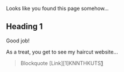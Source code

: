 Looks like you found this page somehow...

## Heading 1
Good job!

As a treat, you get to see my haircut website...
> Blockquote [Link][1]KNNTHKUTS[1](https://kennethngyen.github.io/KNNTHKUTS/)	
